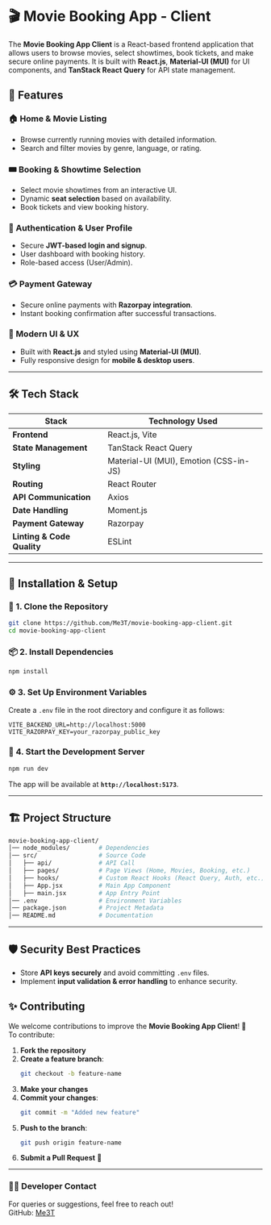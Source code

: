 # 🎬 Movie Booking App - Client

The **Movie Booking App Client** is a React-based frontend application that allows users to browse movies, select showtimes, book tickets, and make secure online payments. It is built with **React.js**, **Material-UI (MUI)** for UI components, and **TanStack React Query** for API state management.

## 🌟 Features

### 🏠 Home & Movie Listing

- Browse currently running movies with detailed information.
- Search and filter movies by genre, language, or rating.

### 🎟️ Booking & Showtime Selection

- Select movie showtimes from an interactive UI.
- Dynamic **seat selection** based on availability.
- Book tickets and view booking history.

### 🔐 Authentication & User Profile

- Secure **JWT-based login and signup**.
- User dashboard with booking history.
- Role-based access (User/Admin).

### 💳 Payment Gateway

- Secure online payments with **Razorpay integration**.
- Instant booking confirmation after successful transactions.

### 🎨 Modern UI & UX

- Built with **React.js** and styled using **Material-UI (MUI)**.
- Fully responsive design for **mobile & desktop users**.

---

## 🛠️ Tech Stack

| Stack                      | Technology Used                        |
| -------------------------- | -------------------------------------- |
| **Frontend**               | React.js, Vite                         |
| **State Management**       | TanStack React Query                   |
| **Styling**                | Material-UI (MUI), Emotion (CSS-in-JS) |
| **Routing**                | React Router                           |
| **API Communication**      | Axios                                  |
| **Date Handling**          | Moment.js                              |
| **Payment Gateway**        | Razorpay                               |
| **Linting & Code Quality** | ESLint                                 |

---

## 📌 Installation & Setup

### 🔽 1. Clone the Repository

```bash
git clone https://github.com/Me3T/movie-booking-app-client.git
cd movie-booking-app-client
```

### 📦 2. Install Dependencies

```bash
npm install
```

### ⚙️ 3. Set Up Environment Variables

Create a `.env` file in the root directory and configure it as follows:

```env
VITE_BACKEND_URL=http://localhost:5000
VITE_RAZORPAY_KEY=your_razorpay_public_key
```

### 🚀 4. Start the Development Server

```bash
npm run dev
```

The app will be available at **`http://localhost:5173`**.

---

## 🏗️ Project Structure

```bash
movie-booking-app-client/
│── node_modules/        # Dependencies
│── src/                 # Source Code
│   ├── api/             # API Call
│   ├── pages/           # Page Views (Home, Movies, Booking, etc.)
│   ├── hooks/           # Custom React Hooks (React Query, Auth, etc.)
│   ├── App.jsx          # Main App Component
│   ├── main.jsx         # App Entry Point
│── .env                 # Environment Variables
│── package.json         # Project Metadata
│── README.md            # Documentation
```

---

## 🛡️ Security Best Practices

- Store **API keys securely** and avoid committing `.env` files.
- Implement **input validation & error handling** to enhance security.

## ✨ Contributing

We welcome contributions to improve the **Movie Booking App Client**! 🚀  
To contribute:

1. **Fork the repository**
2. **Create a feature branch**:
   ```bash
   git checkout -b feature-name
   ```
3. **Make your changes**
4. **Commit your changes**:
   ```bash
   git commit -m "Added new feature"
   ```
5. **Push to the branch**:
   ```bash
   git push origin feature-name
   ```
6. **Submit a Pull Request** 🚀

---

### 👨‍💻 Developer Contact

For queries or suggestions, feel free to reach out!  
GitHub: [Me3T](https://github.com/Me3T)
